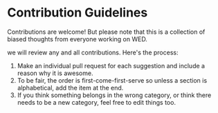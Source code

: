 # Contribution Guidelines

Contributions are welcome! But please note that this is a collection of biased thoughts from everyone working on WED.

we will review any and all contributions. Here's the process:

1. Make an individual pull request for each suggestion and include a reason why it is awesome.
2. To be fair, the order is first-come-first-serve so unless a section is alphabetical, add the item at the end.
3. If you think something belongs in the wrong category, or think there needs to be a new category, feel free to edit things too.
